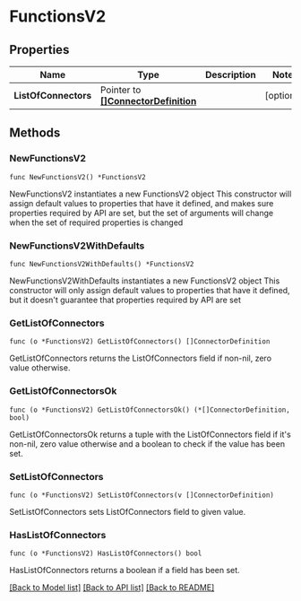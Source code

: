 # FunctionsV2

## Properties

Name | Type | Description | Notes
------------ | ------------- | ------------- | -------------
**ListOfConnectors** | Pointer to [**[]ConnectorDefinition**](ConnectorDefinition.md) |  | [optional] 

## Methods

### NewFunctionsV2

`func NewFunctionsV2() *FunctionsV2`

NewFunctionsV2 instantiates a new FunctionsV2 object
This constructor will assign default values to properties that have it defined,
and makes sure properties required by API are set, but the set of arguments
will change when the set of required properties is changed

### NewFunctionsV2WithDefaults

`func NewFunctionsV2WithDefaults() *FunctionsV2`

NewFunctionsV2WithDefaults instantiates a new FunctionsV2 object
This constructor will only assign default values to properties that have it defined,
but it doesn't guarantee that properties required by API are set

### GetListOfConnectors

`func (o *FunctionsV2) GetListOfConnectors() []ConnectorDefinition`

GetListOfConnectors returns the ListOfConnectors field if non-nil, zero value otherwise.

### GetListOfConnectorsOk

`func (o *FunctionsV2) GetListOfConnectorsOk() (*[]ConnectorDefinition, bool)`

GetListOfConnectorsOk returns a tuple with the ListOfConnectors field if it's non-nil, zero value otherwise
and a boolean to check if the value has been set.

### SetListOfConnectors

`func (o *FunctionsV2) SetListOfConnectors(v []ConnectorDefinition)`

SetListOfConnectors sets ListOfConnectors field to given value.

### HasListOfConnectors

`func (o *FunctionsV2) HasListOfConnectors() bool`

HasListOfConnectors returns a boolean if a field has been set.


[[Back to Model list]](../README.md#documentation-for-models) [[Back to API list]](../README.md#documentation-for-api-endpoints) [[Back to README]](../README.md)


